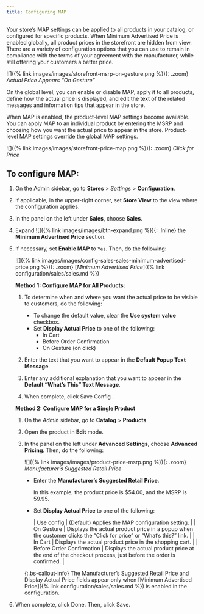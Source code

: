 ```yaml
---
title: Configuring MAP
---
```


Your store’s MAP settings can be applied to all products in your catalog, or configured for specific products. When Minimum Advertised Price is enabled globally, all product prices in the storefront are hidden from view. There are a variety of configuration options that you can use to remain in compliance with the terms of your agreement with the manufacturer, while still offering your customers a better price.

![]({% link images/images/storefront-msrp-on-gesture.png %}){: .zoom}
_Actual Price Appears “On Gesture”_

On the global level, you can enable or disable MAP, apply it to all products, define how the actual price is displayed, and edit the text of the related messages and information tips that appear in the store.

When MAP is enabled, the product-level MAP settings become available. You can apply MAP to an individual product by entering the MSRP and choosing how you want the actual price to appear in the store. Product-level MAP settings override the global MAP settings.

![]({% link images/images/storefront-price-map.png %}){: .zoom}
_Click for Price_

## To configure MAP:

1. On the Admin sidebar, go to **Stores** > _Settings_ > **Configuration**.

1. If applicable, in the upper-right corner, set **Store View** to the view where the configuration applies.

1. In the panel on the left under **Sales**, choose **Sales**.

1. Expand ![]({% link images/images/btn-expand.png %}){: .Inline} the **Minimum Advertised Price** section.

1. If necessary, set **Enable MAP** to `Yes`. Then, do the following:

    ![]({% link images/images/config-sales-sales-minimum-advertised-price.png %}){: .zoom}
    [_Minimum Advertised Price_]({% link configuration/sales/sales.md %})

    **Method 1: Configure MAP for All Products:**
    1. To determine when and where you want the actual price to be visible to customers, do the following:

        - To change the default value, clear the **Use system value** checkbox.
        - Set **Display Actual Price** to one of the following:
            - In Cart
            - Before Order Confirmation
            - On Gesture (on click)

    1. Enter the text that you want to appear in the **Default Popup Text Message**.

    1. Enter any additional explanation that you want to appear in the **Default “What’s This” Text Message**.

    1. When complete, click <span class="btn">Save Config</span> .

    **Method 2: Configure MAP for a Single Product**

    1. On the _Admin_ sidebar, go to **Catalog** > **Products**.

    1. Open the product in **Edit** mode.

    1. In the panel on the left under **Advanced Settings**, choose **Advanced Pricing**. Then, do the following:

        ![]({% link images/images/product-price-msrp.png %}){: .zoom}
        _Manufacturer’s Suggested Retail Price_

        - Enter the **Manufacturer’s Suggested Retail Price**.

            In this example, the product price is $54.00, and the MSRP is 59.95.

        - Set **Display Actual Price** to one of the following:

            | Use config | (Default) Applies the MAP configuration setting. |
            | On Gesture | Displays the actual product price in a popup when the customer clicks the “Click for price” or “What’s this?” link. |
            | In Cart | Displays the actual product price in the shopping cart. |
            | Before Order Confirmation | Displays the actual product price at the end of the checkout process, just before the order is confirmed. |

        {:.bs-callout-info}
        The Manufacturer’s Suggested Retail Price and Display Actual Price fields appear only when [Minimum Advertised Price]({% link configuration/sales/sales.md %}) is enabled in the configuration.

1. When complete, click <span class="btn">Done</span>. Then, click <span class="btn">Save</span>.
